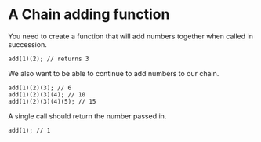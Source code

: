 # A Chain adding function

You need to create a function that will add numbers together when called in succession.

```
add(1)(2); // returns 3
```

We also want to be able to continue to add numbers to our chain.

```
add(1)(2)(3); // 6
add(1)(2)(3)(4); // 10
add(1)(2)(3)(4)(5); // 15
```

A single call should return the number passed in.

```
add(1); // 1
```